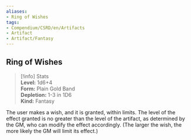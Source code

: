 ```yaml
---
aliases:
- Ring of Wishes
tags:
- Compendium/CSRD/en/Artifacts
- Artifact
- Artifact/Fantasy
---
```


  
## Ring of Wishes  
>[!info] Stats  
> **Level:** 1d6+4  
> **Form:** Plain Gold Band  
> **Depletion:** 1-3 in 1D6  
> **Kind:** Fantasy
  
The user makes a wish, and it is granted, within limits. The level of the effect granted is no greater than the level of the artifact, as determined by the GM, who can modify the effect accordingly. (The larger the wish, the more likely the GM will limit its effect.)